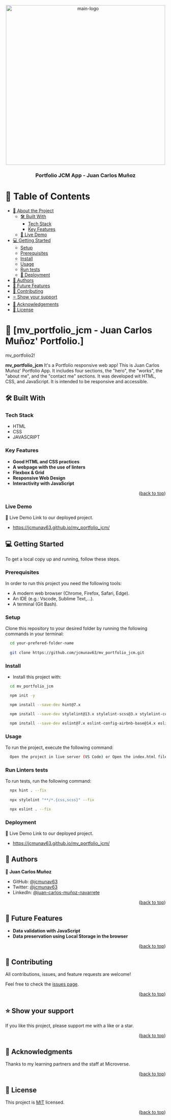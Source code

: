 <a name="readme-top"></a>

<div align="center">
    <img src="/images/logo_jcm_md.png" alt="main-logo" width="500"  height="auto" />
  <br/>
  <h3><b>Portfolio JCM App - Juan Carlos Muñoz</b></h3>
</div>

# 📗 Table of Contents

- [📖 About the Project](#about-project)
  - [🛠️ Built With](#built-with)
    - [Tech Stack](#tech-stack)
    - [Key Features](#key-features)
  - [🚀 Live Demo](#live-demo)
- [💻 Getting Started](#getting-started)
  - [Setup](#setup)
  - [Prerequisites](#prerequisites)
  - [Install](#install)
  - [Usage](#usage)
  - [Run tests](#run-tests)
  - [🚀 Deployment](#triangular_flag_on_post-deployment)
- [👥 Authors](#authors)
- [🔭 Future Features](#future-features)
- [🤝 Contributing](#contributing)
- [⭐ Show your support](#support)
- [🙏 Acknowledgements](#acknowledgements)
- [📝 License](#license)

<!-- PROJECT DESCRIPTION -->

# 📖 [mv_portfolio_jcm - Juan Carlos Muñoz' Portfolio.] <a name="about-project"></a>

mv_portfolio2!

**mv_portfolio_jcm** It's a Portfolio responsive web app! This is Juan Carlos Muñoz' Portfolio App. It includes four sections, the "hero", the "works", the "about me", and the "contact me" sections. It was developed wit HTML, CSS, and JavaScript. It is intended to be responsive and accessible.


## 🛠️ Built With <a name="built-with">
### Tech Stack <a name="tech-stack"></a>
- HTML
- CSS
- JAVASCRIPT

</a>

<!-- Features -->

### Key Features <a name="key-features"></a>

- **Good HTML and CSS practices**
- **A webpage with the use of linters**
- **Flexbox & Grid**
- **Responsive Web Design**
- **Interactivity with JavaScript**

<p align="right">(<a href="#readme-top">back to top</a>)</p>

### Live Demo <a name="live-demo"></a>

🚀 Live Demo
Link to our deployed project.

- https://jcmunav63.github.io/mv_portfolio_jcm/

<!-- GETTING STARTED -->

## 💻 Getting Started <a name="getting-started"></a>

To get a local copy up and running, follow these steps.

### Prerequisites

In order to run this project you need the following tools:
- A modern web browser (Chrome, Firefox, Safari, Edge).
- An IDE (e.g.: Vscode, Sublime Text,...).
- A terminal (Git Bash).

### Setup

Clone this repository to your desired folder by running the following commands in your terminal:

```sh
  cd your-prefered-folder-name
  
  git clone https://github.com/jcmunav63/mv_portfolio_jcm.git
```

### Install

- Install this project with:

```sh
  cd mv_portfolio_jcm

  npm init -y

  npm install --save-dev hint@7.x

  npm install --save-dev stylelint@13.x stylelint-scss@3.x stylelint-config-standard@21.x stylelint-csstree-validator@1.x

  npm install --save-dev eslint@7.x eslint-config-airbnb-base@14.x eslint-plugin-import@2.x babel-eslint@10.x
```

### Usage

To run the project, execute the following command:

```sh
  Open the project in live server (VS Code) or Open the index.html file on your browser.
```

### Run Linters tests

To run tests, run the following command:

```sh
  npx hint . --fix
  
  npx stylelint "**/*.{css,scss}" --fix

  npx eslint . --fix
```


<!-- PROJECT DEPLOYMENT -->

### Deployment <a name="triangular_flag_on_post-deployment"></a>

🚀 Live Demo
Link to our deployed project.

- https://jcmunav63.github.io/mv_portfolio_jcm/


<!-- AUTHORS -->

## 👥 Authors <a name="authors"></a>

👤 **Juan Carlos Muñoz**

- GitHub: [@jcmunav63](https://github.com/jcmunav63)
- Twitter: [@jcmunav63](https://twitter.com/jcmunav63)
- LinkedIn: [@juan-carlos-muñoz-navarrete](https://www.linkedin.com/in/juan-carlos-mu%C3%B1oz-fullstackdev/)

<p align="right">(<a href="#readme-top">back to top</a>)</p>


<!-- FUTURE FEATURES -->

## 🔭 Future Features <a name="future-features"></a>

- **Data validation with JavaScript**
- **Data preservation using Local Storage in the browser**

<p align="right">(<a href="#readme-top">back to top</a>)</p>

<!-- CONTRIBUTING -->

## 🤝 Contributing <a name="contributing"></a>

All contributions, issues, and feature requests are welcome!

Feel free to check the [issues page](../../issues/).

<p align="right">(<a href="#readme-top">back to top</a>)</p>

<!-- SUPPORT -->

## ⭐ Show your support <a name="support"></a>

If you like this project, please support me with a like or a star.

<p align="right">(<a href="#readme-top">back to top</a>)</p>

<!-- ACKNOWLEDGEMENTS -->

## 🙏 Acknowledgments <a name="acknowledgements"></a>

Thanks to my learning partners and the staff at Microverse.

<p align="right">(<a href="#readme-top">back to top</a>)</p>

<!-- LICENSE -->

## 📝 License <a name="license"></a>

This project is [MIT](./LICENSE.md) licensed.

<p align="right">(<a href="#readme-top">back to top</a>)</p>